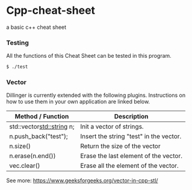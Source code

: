 # Cpp-cheat-sheet
a basic c++ cheat sheet 
### Testing

All the functions of this Cheat Sheet can be tested in this program.

```sh
$ ./test
```

### Vector

Dillinger is currently extended with the following plugins. Instructions on how to use them in your own application are linked below.

| Method / Function | Description |
| ------ | ------ |
| std::vector<std::string> n; | Init a vector of strings.|
| n.push_back("test"); | Insert the string "test" in the vector. |
| n.size() | Return the size of the vector |
| n.erase(n.end()) | Erase the last element of the vector. |
| vec.clear() | Erase all the element of the vector. |

See more: https://www.geeksforgeeks.org/vector-in-cpp-stl/
